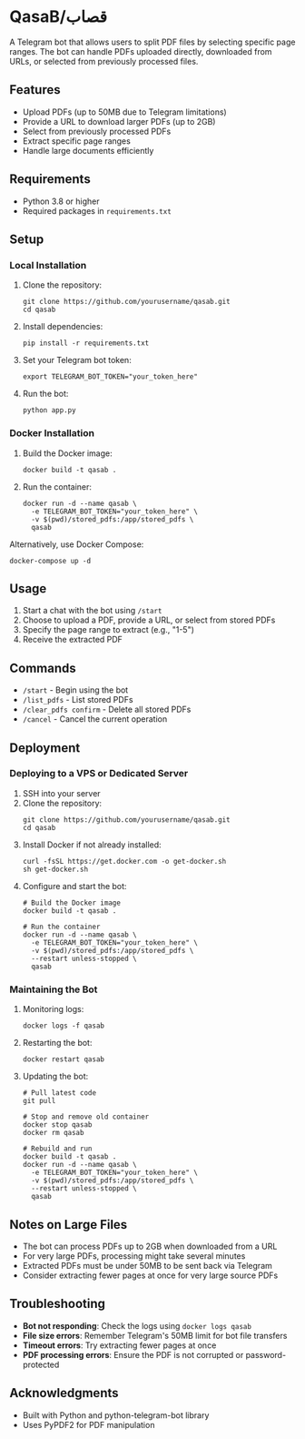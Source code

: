# QasaB/قصاب
A Telegram bot that allows users to split PDF files by selecting specific page ranges. The bot can handle PDFs uploaded directly, downloaded from URLs, or selected from previously processed files.

## Features
- Upload PDFs (up to 50MB due to Telegram limitations)
- Provide a URL to download larger PDFs (up to 2GB)
- Select from previously processed PDFs
- Extract specific page ranges
- Handle large documents efficiently

## Requirements
- Python 3.8 or higher
- Required packages in `requirements.txt`

## Setup

### Local Installation
1. Clone the repository:
   ```
   git clone https://github.com/yourusername/qasab.git
   cd qasab
   ```

2. Install dependencies:
   ```
   pip install -r requirements.txt
   ```

3. Set your Telegram bot token:
   ```
   export TELEGRAM_BOT_TOKEN="your_token_here"
   ```

4. Run the bot:
   ```
   python app.py
   ```

### Docker Installation

1. Build the Docker image:
   ```
   docker build -t qasab .
   ```

2. Run the container:
   ```
   docker run -d --name qasab \
     -e TELEGRAM_BOT_TOKEN="your_token_here" \
     -v $(pwd)/stored_pdfs:/app/stored_pdfs \
     qasab
   ```

Alternatively, use Docker Compose:
```
docker-compose up -d
```

## Usage

1. Start a chat with the bot using `/start`
2. Choose to upload a PDF, provide a URL, or select from stored PDFs
3. Specify the page range to extract (e.g., "1-5")
4. Receive the extracted PDF

## Commands

- `/start` - Begin using the bot
- `/list_pdfs` - List stored PDFs
- `/clear_pdfs confirm` - Delete all stored PDFs
- `/cancel` - Cancel the current operation

## Deployment

### Deploying to a VPS or Dedicated Server

1. SSH into your server
2. Clone the repository:
   ```
   git clone https://github.com/yourusername/qasab.git
   cd qasab
   ```
3. Install Docker if not already installed:
   ```
   curl -fsSL https://get.docker.com -o get-docker.sh
   sh get-docker.sh
   ```
4. Configure and start the bot:
   ```
   # Build the Docker image
   docker build -t qasab .
   
   # Run the container
   docker run -d --name qasab \
     -e TELEGRAM_BOT_TOKEN="your_token_here" \
     -v $(pwd)/stored_pdfs:/app/stored_pdfs \
     --restart unless-stopped \
     qasab
   ```

### Maintaining the Bot

1. Monitoring logs:
   ```
   docker logs -f qasab
   ```

2. Restarting the bot:
   ```
   docker restart qasab
   ```

3. Updating the bot:
   ```
   # Pull latest code
   git pull
   
   # Stop and remove old container
   docker stop qasab
   docker rm qasab
   
   # Rebuild and run
   docker build -t qasab .
   docker run -d --name qasab \
     -e TELEGRAM_BOT_TOKEN="your_token_here" \
     -v $(pwd)/stored_pdfs:/app/stored_pdfs \
     --restart unless-stopped \
     qasab
   ```

## Notes on Large Files

- The bot can process PDFs up to 2GB when downloaded from a URL
- For very large PDFs, processing might take several minutes
- Extracted PDFs must be under 50MB to be sent back via Telegram
- Consider extracting fewer pages at once for very large source PDFs

## Troubleshooting

- **Bot not responding**: Check the logs using `docker logs qasab`
- **File size errors**: Remember Telegram's 50MB limit for bot file transfers
- **Timeout errors**: Try extracting fewer pages at once
- **PDF processing errors**: Ensure the PDF is not corrupted or password-protected

## Acknowledgments

- Built with Python and python-telegram-bot library
- Uses PyPDF2 for PDF manipulation
